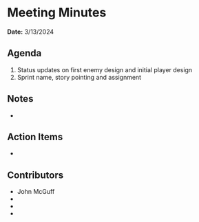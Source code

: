 # Meeting Minutes
**Date:** 3/13/2024

## Agenda
1. Status updates on first enemy design and initial player design
2. Sprint name, story pointing and assignment

## Notes
*

## Action Items
* 
## Contributors
* John McGuff 
*
*
*
